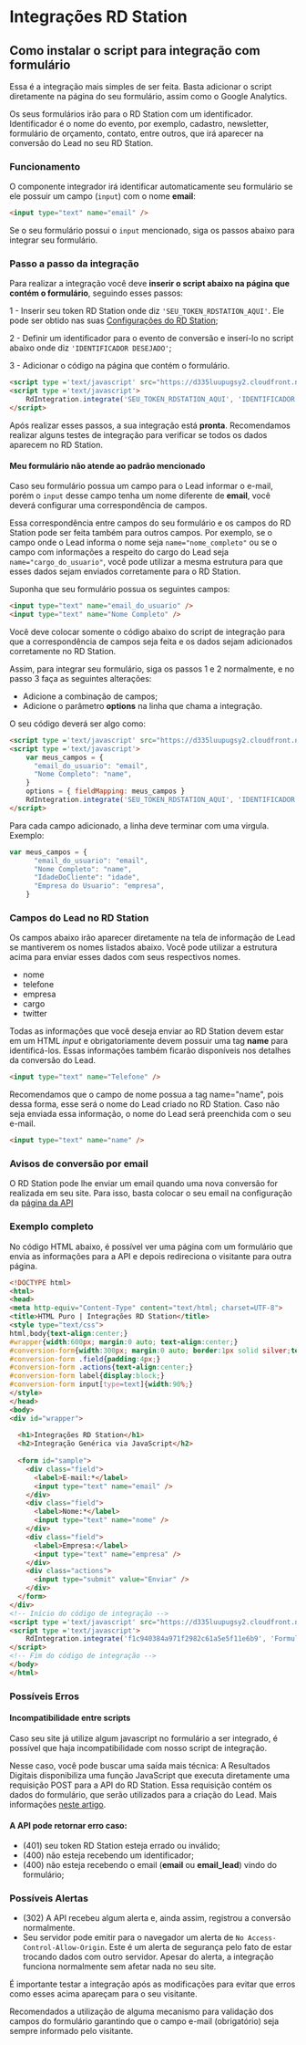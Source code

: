# Integrações RD Station
## Como instalar o script para integração com formulário

Essa é a integração mais simples de ser feita. Basta adicionar o script diretamente na página do seu formulário, assim como o Google Analytics.

Os seus formulários irão para o RD Station com um identificador. Identificador é o nome do evento, por exemplo, cadastro, newsletter, formulário de orçamento, contato, entre outros, que irá aparecer na conversão do Lead no seu RD Station.


### Funcionamento

O componente integrador irá identificar automaticamente seu formulário se ele possuir um campo (`input`) com o nome **email**:
```HTML
<input type="text" name="email" />
```

Se o seu formulário possui o `input` mencionado, siga os passos abaixo para integrar seu formulário.

### Passo a passo da integração

Para realizar a integração você deve **inserir o script abaixo na página que contém o formulário**, seguindo esses passos:

1 - Inserir seu token RD Station onde diz `'SEU_TOKEN_RDSTATION_AQUI'`. Ele pode ser obtido nas suas [Configurações do RD Station](https://www.rdstation.com.br/integracoes);

2 - Definir um identificador para o evento de conversão e inserí-lo no script abaixo onde diz `'IDENTIFICADOR DESEJADO'`;

3 - Adicionar o código na página que contém o formulário.

```HTML
<script type ='text/javascript' src="https://d335luupugsy2.cloudfront.net/js/integration/0.1.0/rd-js-integration.min.js"></script>
<script type ='text/javascript'>
    RdIntegration.integrate('SEU_TOKEN_RDSTATION_AQUI', 'IDENTIFICADOR DESEJADO');
</script>
```

Após realizar esses passos, a sua integração está **pronta**. 
Recomendamos realizar alguns testes de integração para verificar se todos os dados aparecem no RD Station.

#### Meu formulário não atende ao padrão mencionado

Caso seu formulário possua um campo para o Lead informar o e-mail, porém o `input` desse campo tenha um nome diferente de <strong>email</strong>, você deverá configurar uma correspondência de campos.

Essa correspondência entre campos do seu formulário e os campos do RD Station pode ser feita também para outros campos. Por exemplo, se o campo onde o Lead informa o nome seja `name="nome_completo"` ou se o campo com informações a respeito do cargo do Lead seja `name="cargo_do_usuario"`, você pode utilizar a mesma estrutura para que esses dados sejam enviados corretamente para o RD Station.

Suponha que seu formulário possua os seguintes campos:
```HTML
<input type="text" name="email_do_usuario" />
<input type="text" name="Nome Completo" />
```

Você deve colocar somente o código abaixo do script de integração para que a correspondência de campos seja feita e os dados sejam adicionados corretamente no RD Station.

Assim, para integrar seu formulário, siga os passos 1 e 2 normalmente, e no passo 3 faça as seguintes alterações:

- Adicione a combinação de campos;
- Adicione o parâmetro **options** na linha que chama a integração.

O seu código deverá ser algo como:

```HTML
<script type ='text/javascript' src="https://d335luupugsy2.cloudfront.net/js/integration/0.1.0/rd-js-integration.min.js"></script>
<script type ='text/javascript'>
    var meus_campos = {
      "email_do_usuario": "email",
      "Nome Completo": "name",
    }
    options = { fieldMapping: meus_campos }
    RdIntegration.integrate('SEU_TOKEN_RDSTATION_AQUI', 'IDENTIFICADOR DESEJADO', options);
</script>
```
Para cada campo adicionado, a linha deve terminar com uma virgula.
Exemplo:
```JavaScript
var meus_campos = {
      "email_do_usuario": "email",
      "Nome Completo": "name",
      "IdadeDoCliente": "idade",
      "Empresa do Usuario": "empresa",
    }
```

### Campos do Lead no RD Station

Os campos abaixo irão aparecer diretamente na tela de informação de Lead se mantiverem os nomes listados abaixo. Você pode utilizar a estrutura acima para enviar esses dados com seus respectivos nomes.

<ul>
<li>nome</li>
<li>telefone</li>
<li>empresa</li>
<li>cargo</li>
<li>twitter</li>
</ul>

Todas as informações que você deseja enviar ao RD Station devem estar em um HTML <em>input</em> e obrigatoriamente devem possuir uma tag <strong>name</strong> para identificá-los. Essas informações também ficarão disponíveis nos detalhes da conversão do Lead.
```HTML
<input type="text" name="Telefone" />
```

Recomendamos que o campo de nome possua a tag name="name", pois dessa forma, esse será o nome do Lead criado no RD Station. Caso não seja enviada essa informação, o nome do Lead será preenchida com o seu e-mail.
```HTML
<input type="text" name="name" />
```

### Avisos de conversão por email

O RD Station pode lhe enviar um email quando uma nova conversão for realizada em seu site. Para isso, basta colocar o seu email na configuração da [página da API](https://www.rdstation.com.br/integracoes)


### Exemplo completo

No código HTML abaixo, é possível ver uma página com um formulário que envia as informações para a API e depois redireciona o visitante para outra página.

```HTML
<!DOCTYPE html>
<html>
<head>
<meta http-equiv="Content-Type" content="text/html; charset=UTF-8">
<title>HTML Puro | Integrações RD Station</title>
<style type="text/css">
html,body{text-align:center;}
#wrapper{width:600px; margin:0 auto; text-align:center;}
#conversion-form{width:300px; margin:0 auto; border:1px solid silver;text-align:left;}
#conversion-form .field{padding:4px;}
#conversion-form .actions{text-align:center;}
#conversion-form label{display:block;}
#conversion-form input[type=text]{width:90%;}
</style>
</head>
<body>
<div id="wrapper">
 
  <h1>Integrações RD Station</h1>
  <h2>Integração Genérica via JavaScript</h2>
 
  <form id="sample"> 
    <div class="field">
      <label>E-mail:*</label>
      <input type="text" name="email" />
    </div>
    <div class="field">
      <label>Nome:*</label>
      <input type="text" name="nome" />
    </div>
    <div class="field">
      <label>Empresa:</label>
      <input type="text" name="empresa" />
    </div>
    <div class="actions">
      <input type="submit" value="Enviar" />
    </div>
  </form> 
</div>
<!-- Início do código de integração -->
<script type ='text/javascript' src="https://d335luupugsy2.cloudfront.net/js/integration/0.1.0/rd-js-integration.min.js"></script>
<script type ='text/javascript'>
    RdIntegration.integrate('f1c940384a971f2982c61a5e5f11e6b9', 'Formulário de contato');
</script>
<!-- Fim do código de integração -->
</body>
</html>
```

### Possíveis Erros

#### Incompatibilidade entre scripts

Caso seu site já utilize algum javascript no formulário a ser integrado, é possível que haja incompatibilidade com nosso script de integração.

Nesse caso, você pode buscar uma saída mais técnica: A Resultados Digitais disponibiliza uma função JavaScript que executa diretamente uma requisição POST para a API do RD Station. Essa requisição contém os dados do formulário, que serão utilizados para a criação do Lead. Mais informações [neste artigo](https://github.com/ResultadosDigitais/rdocs/blob/master/js_post.md). 


#### A API pode retornar erro caso:
 - (401) seu token RD Station esteja errado ou inválido;
 - (400) não esteja recebendo um identificador;
 - (400) não esteja recebendo o email (<strong>email</strong> ou <strong>email_lead</strong>) vindo do formulário;


### Possíveis Alertas
- (302) A API recebeu algum alerta e, ainda assim, registrou a conversão normalmente.
- Seu servidor pode emitir para o navegador um alerta de `No Access-Control-Allow-Origin`.
Este é um alerta de segurança pelo fato de estar trocando dados com outro servidor. Apesar do alerta, a integração funciona normalmente sem afetar nada no seu site.



É importante testar a integração após as modificações para evitar que erros como esses acima apareçam para o seu visitante.

Recomendados a utilização de alguma mecanismo para validação dos campos do formulário garantindo que o campo e-mail (obrigatório) seja sempre informado pelo visitante. 
